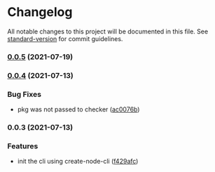 # Changelog

All notable changes to this project will be documented in this file. See [standard-version](https://github.com/conventional-changelog/standard-version) for commit guidelines.

### [0.0.5](https://github.com/hello-weiran/prepublish/compare/v0.0.4...v0.0.5) (2021-07-19)

### [0.0.4](https://github.com/hello-weiran/prepublish/compare/v0.0.3...v0.0.4) (2021-07-13)


### Bug Fixes

* pkg was not passed to checker ([ac0076b](https://github.com/hello-weiran/prepublish/commit/ac0076bb8e8f04dbfdcd80914b60f740dd5f0b87))

### 0.0.3 (2021-07-13)


### Features

* init the cli using create-node-cli ([f429afc](https://github.com/hello-weiran/prepublish/commit/f429afc774093fee5628516d141010e9b00235d8))
